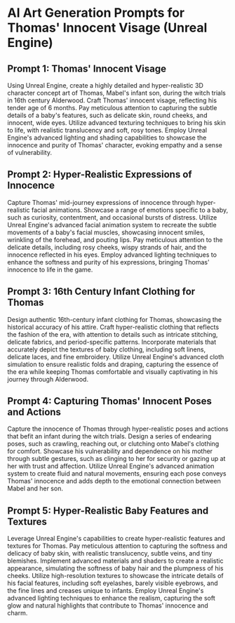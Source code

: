 # AI Art Generation Prompts for Thomas' Innocent Visage (Unreal Engine)

## Prompt 1: Thomas' Innocent Visage

Using Unreal Engine, create a highly detailed and hyper-realistic 3D character concept art of Thomas, Mabel's infant son, during the witch trials in 16th century Alderwood. Craft Thomas' innocent visage, reflecting his tender age of 6 months. Pay meticulous attention to capturing the subtle details of a baby's features, such as delicate skin, round cheeks, and innocent, wide eyes. Utilize advanced texturing techniques to bring his skin to life, with realistic translucency and soft, rosy tones. Employ Unreal Engine's advanced lighting and shading capabilities to showcase the innocence and purity of Thomas' character, evoking empathy and a sense of vulnerability.

## Prompt 2: Hyper-Realistic Expressions of Innocence

Capture Thomas' mid-journey expressions of innocence through hyper-realistic facial animations. Showcase a range of emotions specific to a baby, such as curiosity, contentment, and occasional bursts of distress. Utilize Unreal Engine's advanced facial animation system to recreate the subtle movements of a baby's facial muscles, showcasing innocent smiles, wrinkling of the forehead, and pouting lips. Pay meticulous attention to the delicate details, including rosy cheeks, wispy strands of hair, and the innocence reflected in his eyes. Employ advanced lighting techniques to enhance the softness and purity of his expressions, bringing Thomas' innocence to life in the game.

## Prompt 3: 16th Century Infant Clothing for Thomas

Design authentic 16th-century infant clothing for Thomas, showcasing the historical accuracy of his attire. Craft hyper-realistic clothing that reflects the fashion of the era, with attention to details such as intricate stitching, delicate fabrics, and period-specific patterns. Incorporate materials that accurately depict the textures of baby clothing, including soft linens, delicate laces, and fine embroidery. Utilize Unreal Engine's advanced cloth simulation to ensure realistic folds and draping, capturing the essence of the era while keeping Thomas comfortable and visually captivating in his journey through Alderwood.

## Prompt 4: Capturing Thomas' Innocent Poses and Actions

Capture the innocence of Thomas through hyper-realistic poses and actions that befit an infant during the witch trials. Design a series of endearing poses, such as crawling, reaching out, or clutching onto Mabel's clothing for comfort. Showcase his vulnerability and dependence on his mother through subtle gestures, such as clinging to her for security or gazing up at her with trust and affection. Utilize Unreal Engine's advanced animation system to create fluid and natural movements, ensuring each pose conveys Thomas' innocence and adds depth to the emotional connection between Mabel and her son.

## Prompt 5: Hyper-Realistic Baby Features and Textures

Leverage Unreal Engine's capabilities to create hyper-realistic features and textures for Thomas. Pay meticulous attention to capturing the softness and delicacy of baby skin, with realistic translucency, subtle veins, and tiny blemishes. Implement advanced materials and shaders to create a realistic appearance, simulating the softness of baby hair and the plumpness of his cheeks. Utilize high-resolution textures to showcase the intricate details of his facial features, including soft eyelashes, barely visible eyebrows, and the fine lines and creases unique to infants. Employ Unreal Engine's advanced lighting techniques to enhance the realism, capturing the soft glow and natural highlights that contribute to Thomas' innocence and charm.